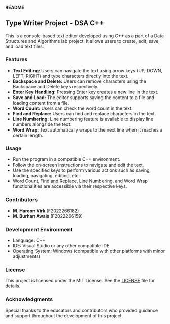 **README**

## Type Writer Project - DSA C++

This is a console-based text editor developed using C++ as a part of a Data Structures and Algorithms lab project. It allows users to create, edit, save, and load text files.

### Features

- **Text Editing:** Users can navigate the text using arrow keys (UP, DOWN, LEFT, RIGHT) and type characters directly into the text.
- **Backspace and Delete:** Users can remove characters using the Backspace and Delete keys respectively.
- **Enter Key Handling:** Pressing Enter key creates a new line in the text.
- **Save and Load:** The editor supports saving the content to a file and loading content from a file.
- **Word Count:** Users can check the word count in the text.
- **Find and Replace:** Users can find and replace characters in the text.
- **Line Numbering:** Line numbering feature is available to display line numbers alongside the text.
- **Word Wrap:** Text automatically wraps to the next line when it reaches a certain length.

### Usage

- Run the program in a compatible C++ environment.
- Follow the on-screen instructions to navigate and edit the text.
- Use the specified keys to perform various actions such as saving, loading, navigating, editing, etc.
- Word Count, Find and Replace, Line Numbering, and Word Wrap functionalities are accessible via their respective keys.

### Contributors

- **M. Haroon Virk** (F2022266182)
- **M. Burhan Awais** (F2022266159)

### Development Environment

- Language: C++
- IDE: Visual Studio or any other compatible IDE
- Operating System: Windows (compatible with other platforms with minor adjustments)

### License

This project is licensed under the MIT License. See the [LICENSE](LICENSE) file for details.

### Acknowledgments

Special thanks to the educators and contributors who provided guidance and support throughout the development of this project.
